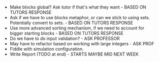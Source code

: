 * Make blocks global? Ask tutor if that's what they want - BASED ON TUTORS RESPONSE
* Ask if we have to use blocks metaphor, or can we stick to using sets. Potentially convert to sets. - BASED ON TUTORS RESPONSE
* Use more advanced sorting mechanism, if we need to account for bigger starting blocks - BASED ON TUTORS RESPONSE
* Do we have to do input validation? - ASK PROFESSOR
* May have to refactor based on working with large integers - ASK PROF
* Fiddle with simulation configuration.
* Write Report (TODO at end) - STARTS MAYBE MID NEXT WEEK